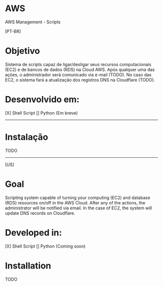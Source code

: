 # AWS
AWS Management - Scripts

[PT-BR]

# Objetivo

Sistema de scripts capaz de ligar/desligar seus recursos computacionais (EC2) e de bancos de dados (RDS) na Cloud AWS. Após qualquer uma das ações, o administrador será comunicado via e-mail (TODO). No caso das EC2, o sistema fará a atualização dos registros DNS na Cloudflare (TODO).

# Desenvolvido em:

[X] Shell Script
[] Python (Em breve)

---

# Instalação

TODO

----

[US]

# Goal

Scripting system capable of turning your computing (EC2) and database (RDS) resources on/off in the AWS Cloud. After any of the actions, the administrator will be notified via email. In the case of EC2, the system will update DNS records on Cloudflare.

# Developed in:

[X] Shell Script
[] Python (Coming soon)

# Installation

TODO
